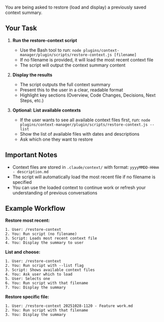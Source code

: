You are being asked to restore (load and display) a previously saved context summary.

## Your Task

1. **Run the restore-context script**
   - Use the Bash tool to run: `node plugins/context-manager/plugin/scripts/restore-context.js [filename]`
   - If no filename is provided, it will load the most recent context file
   - The script will output the context summary content

2. **Display the results**
   - The script outputs the full context summary
   - Present this to the user in a clear, readable format
   - Highlight key sections (Overview, Code Changes, Decisions, Next Steps, etc.)

3. **Optional: List available contexts**
   - If the user wants to see all available context files first, run: `node plugins/context-manager/plugin/scripts/restore-context.js --list`
   - Show the list of available files with dates and descriptions
   - Ask which one they want to restore

## Important Notes

- Context files are stored in `.claude/context/` with format: `yyyyMMDD-HHmm - description.md`
- The script will automatically load the most recent file if no filename is specified
- You can use the loaded context to continue work or refresh your understanding of previous conversations

## Example Workflow

**Restore most recent:**
```
1. User: /restore-context
2. You: Run script (no filename)
3. Script: Loads most recent context file
4. You: Display the summary to user
```

**List and choose:**
```
1. User: /restore-context
2. You: Run script with --list flag
3. Script: Shows available context files
4. You: Ask user which to load
5. User: Selects one
6. You: Run script with that filename
7. You: Display the summary
```

**Restore specific file:**
```
1. User: /restore-context 20251028-1120 - Feature work.md
2. You: Run script with that filename
3. You: Display the summary
```

